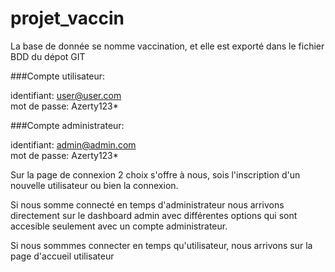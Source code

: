 # projet_vaccin

La base de donnée se nomme vaccination, et elle est exporté dans le fichier BDD du dépot GIT

###Compte utilisateur:

identifiant: user@user.com  
mot de passe: Azerty123*

###Compte administrateur:

identifiant: admin@admin.com    
mot de passe: Azerty123*


Sur la page de connexion 2 choix s'offre à nous, sois l'inscription d'un nouvelle utilisateur ou bien la connexion.

Si nous somme connecté en temps d'administrateur nous arrivons directement sur le dashboard admin avec différentes options qui sont accesible seulement avec un compte administrateur.

Si nous sommmes connecter en temps qu'utilisateur, nous arrivons sur la page d'accueil utilisateur